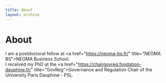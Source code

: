 ```yaml
---
title: About
layout: archive
---
```


<h1>About</h1>

I am a postdoctoral fellow at <a href=\"https://neoma-bs.fr/" title=\"NEOMA BS\">NEOMA Business School</a>.
 <br> 
I received my PhD at the <a href=\"https://chairgovreg.fondation-dauphine.fr/" title=\"GovReg\">Governance and Regulation Chair</a> of the University Paris Dauphine - PSL.

